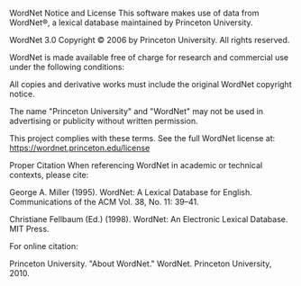 WordNet Notice and License
This software makes use of data from WordNet®, a lexical database maintained by Princeton University.

WordNet 3.0 Copyright © 2006 by Princeton University. All rights reserved.

WordNet is made available free of charge for research and commercial use under the following conditions:

All copies and derivative works must include the original WordNet copyright notice.

The name "Princeton University" and "WordNet" may not be used in advertising or publicity without written permission.

This project complies with these terms.
See the full WordNet license at: https://wordnet.princeton.edu/license

Proper Citation
When referencing WordNet in academic or technical contexts, please cite:

George A. Miller (1995). WordNet: A Lexical Database for English. Communications of the ACM Vol. 38, No. 11: 39–41.

Christiane Fellbaum (Ed.) (1998). WordNet: An Electronic Lexical Database. MIT Press.

For online citation:

Princeton University. "About WordNet." WordNet. Princeton University, 2010.
